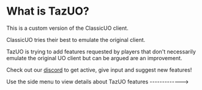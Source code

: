 # What is TazUO?

This is a custom version of the ClassicUO client.

ClassicUO tries their best to emulate the original client.

TazUO is trying to add features requested by players that don't necessarily emulate the original UO client but can be argued are an improvement.

Check out our [discord](https://discord.gg/SqwtB5g95H) to get active, give input and suggest new features!

Use the side menu to view details about TazUO features ------------->